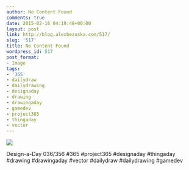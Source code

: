 ```yaml
---
author: No Content Found
comments: true
date: 2015-02-16 04:19:48+00:00
layout: post
link: http://blog.alexbezuska.com/517/
slug: '517'
title: No Content Found
wordpress_id: 517
post_format:
- Image
tags:
- '365'
- dailydraw
- dailydrawing
- designaday
- drawing
- drawingaday
- gamedev
- project365
- thingaday
- vector
---
```


![](/images/2015/02/tumblr_njuk112Mch1u11b0ro1_1280.jpg)

Design-a-Day 036/356 #365 #project365 #designaday #thingaday #drawing #drawingaday #vector #dailydraw #dailydrawing #gamedev
